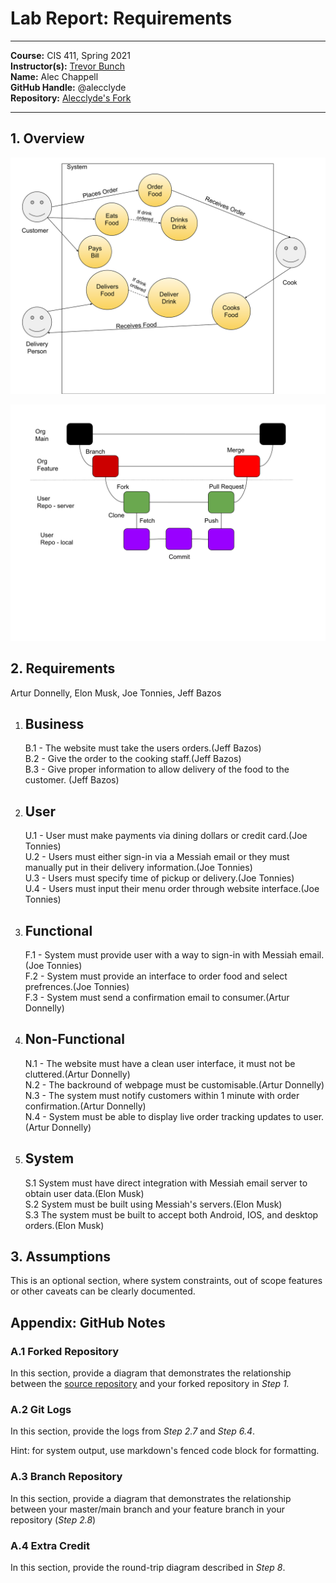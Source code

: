 # Lab Report: Requirements
___
**Course:** CIS 411, Spring 2021  
**Instructor(s):** [Trevor Bunch](https://github.com/trevordbunch)  
**Name:** Alec Chappell  
**GitHub Handle:** @alecclyde  
**Repository:** [Alecclyde's Fork](https://github.com/alecclyde/cis411_lab0_req)  
___

## 1. Overview
![Use Case](../assets/Use%20Case.svg)

![The way GitHub functions](../assets/GitHub%20vs%20Fork.svg)

## 2. Requirements

Artur Donnelly, Elon Musk, Joe Tonnies, Jeff Bazos

1. Business 
   - 
    B.1 - The website must take the users orders.(Jeff Bazos)  
    B.2 - Give the order to the cooking staff.(Jeff Bazos)  
    B.3 - Give proper information to allow delivery of the food to the customer. (Jeff Bazos)

2. User 
   -  
   U.1 - User must make payments via dining dollars or credit card.(Joe Tonnies)  
   U.2 - Users must either sign-in via a Messiah email or they must manually put in their delivery information.(Joe Tonnies)  
   U.3 - Users must specify time of pickup or delivery.(Joe Tonnies)  
   U.4 - Users must input their menu order through website interface.(Joe Tonnies)
    
3. Functional 
   - 
   F.1 - System must provide user with a way to sign-in with Messiah email.(Joe Tonnies)  
   F.2 - System must provide an interface to order food and select prefrences.(Joe Tonnies)  
   F.3 - System must send a confirmation email to consumer.(Artur Donnelly)   

4. Non-Functional 
   -  
   N.1 - The website must have a clean user interface, it must not be cluttered.(Artur Donnelly)  
   N.2 - The backround of webpage must be customisable.(Artur Donnelly)  
   N.3 - The system must notify customers within 1 minute with order confirmation.(Artur Donnelly)  
   N.4 - System must be able to display live order tracking updates to user.(Artur Donnelly)

5. System 
   - 
   S.1 System must have direct integration with Messiah email server to obtain user data.(Elon Musk)  
   S.2 System must be built using Messiah's servers.(Elon Musk)  
   S.3 The system must be built to accept both Android, IOS, and desktop orders.(Elon Musk)

## 3. Assumptions
This is an optional section, where system constraints, out of scope features or other caveats can be clearly documented.  

## Appendix: GitHub Notes

### A.1 Forked Repository
In this section, provide a diagram that demonstrates the relationship between the [source repository](https://github.com/trevordbunch/cis411_lab0_req) and your forked repository in *Step 1.*  

### A.2 Git Logs
In this section, provide the logs from *Step 2.7* and *Step 6.4*.

Hint: for system output, use markdown's fenced code block for formatting.

### A.3 Branch Repository
In this section, provide a diagram that demonstrates the relationship between your master/main branch and your feature branch in your repository (*Step 2.8*)

### A.4 Extra Credit
In this section, provide the round-trip diagram described in *Step 8*.